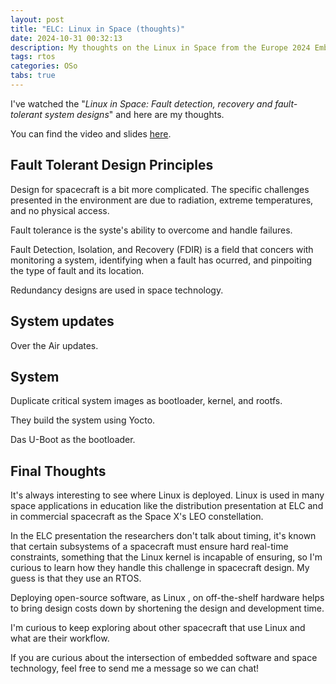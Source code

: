 ```yaml
---
layout: post
title: "ELC: Linux in Space (thoughts)"
date: 2024-10-31 00:32:13
description: My thoughts on the Linux in Space from the Europe 2024 Embedded Linux Conference.
tags: rtos
categories: OSo
tabs: true
---
```


I've watched the "*Linux in Space: Fault detection, recovery and fault-tolerant system designs*" and here are my thoughts.

You can find the video and slides [here](https://osseu2024.sched.com/event/1ej1t/linux-in-space-fault-detection-recovery-and-fault-tolerant-system-designs-lenka-koskova-triskova-lukas-mazl-technical-university-of-liberec-tomas-novotny-vzlu).

## Fault Tolerant Design Principles

Design for spacecraft is a bit more complicated.
The specific challenges presented in the environment are due
to radiation, extreme temperatures, and no physical access.

Fault tolerance is the syste's ability to overcome and handle
failures.

Fault Detection, Isolation, and Recovery (FDIR) is a field
that concers with monitoring a system, identifying when a fault
has ocurred, and pinpoiting the type of fault and its location.

Redundancy designs are used in space technology.

## System updates

Over the Air updates.

## System

Duplicate critical system images as bootloader, kernel, and
rootfs.

They build the system using Yocto.

Das U-Boot as the bootloader.

## Final Thoughts

It's always interesting to see where Linux is deployed. Linux is used in many space applications in education like the distribution presentation at ELC and in commercial spacecraft as the Space X's LEO constellation.

In the ELC presentation the researchers don't talk about timing, it's known that certain subsystems of a spacecraft must ensure hard real-time constraints, something that the Linux kernel is incapable of ensuring, so I'm curious to learn how they handle this challenge in spacecraft design. My guess is that they use an RTOS.

Deploying open-source software, as Linux 
, on off-the-shelf hardware helps to bring design costs down by shortening the design and development time.

I'm curious to keep exploring about other spacecraft that use Linux and what are their workflow. 

If you are curious about the intersection of embedded software and space technology, feel free to send me a message so we can chat!
